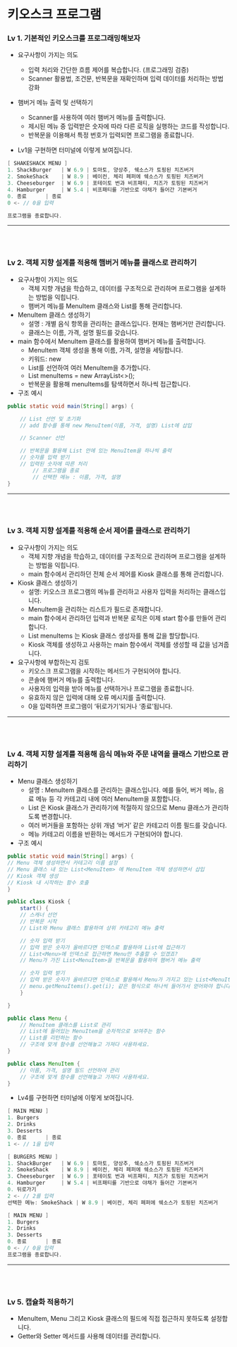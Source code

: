 

# 키오스크 프로그램

### Lv 1. 기본적인 키오스크를 프로그래밍해보자
- 요구사항이 가지는 의도
  - 입력 처리와 간단한 흐름 제어를 복습합니다. (프로그래밍 검증)
  - Scanner 활용법, 조건문, 반복문을 재확인하며 입력 데이터를 처리하는 방법 강화
- 햄버거 메뉴 출력 및 선택하기
  - Scanner를 사용하여 여러 햄버거 메뉴를 출력합니다.
  - 제시된 메뉴 중 입력받은 숫자에 따라 다른 로직을 실행하는 코드를 작성합니다.
  - 반복문을 이용해서 특정 번호가 입력되면 프로그램을 종료합니다.

- Lv1을 구현하면 터미널에 이렇게 보여집니다.  

```java
[ SHAKESHACK MENU ]
1. ShackBurger   | W 6.9 | 토마토, 양상추, 쉑소스가 토핑된 치즈버거
2. SmokeShack    | W 8.9 | 베이컨, 체리 페퍼에 쉑소스가 토핑된 치즈버거
3. Cheeseburger  | W 6.9 | 포테이토 번과 비프패티, 치즈가 토핑된 치즈버거
4. Hamburger     | W 5.4 | 비프패티를 기반으로 야채가 들어간 기본버거
0. 종료      | 종료
0 <- // 0을 입력

프로그램을 종료합니다.
```


---
<br/> 
<br/>


### Lv 2. 객체 지향 설계를 적용해 햄버거 메뉴를 클래스로 관리하기
- 요구사항이 가지는 의도
  - 객체 지향 개념을 학습하고, 데이터를 구조적으로 관리하며 프로그램을 설계하는 방법을 익힙니다.
  - 햄버거 메뉴를 MenuItem 클래스와 List를 통해 관리합니다.
- MenuItem 클래스 생성하기
  - 설명 : 개별 음식 항목을 관리하는 클래스입니다. 현재는 햄버거만 관리합니다.
  - 클래스는 이름, 가격, 설명 필드를 갖습니다.
- main 함수에서 MenuItem 클래스를 활용하여 햄버거 메뉴를 출력합니다.
  - MenuItem 객체 생성을 통해 이름, 가격, 설명을 세팅합니다.
  - 키워드: new
  - List를 선언하여 여러 MenuItem을 추가합니다.
  - List<MenuItem> menuItems = new ArrayList<>();
  - 반복문을 활용해 menuItems를 탐색하면서 하나씩 접근합니다.
- 구조 예시

```java
public static void main(String[] args) {

    // List 선언 및 초기화
    // add 함수를 통해 new MenuItem(이름, 가격, 설명) List에 삽입

    // Scanner 선언

    // 반복문을 활용해 List 안에 있는 MenuItem을 하나씩 출력
    // 숫자를 입력 받기
    // 입력된 숫자에 따른 처리
        // 프로그램을 종료
        // 선택한 메뉴 : 이름, 가격, 설명
}
```

---
<br/> 
<br/>

### Lv 3. 객체 지향 설계를 적용해 순서 제어를 클래스로 관리하기
- 요구사항이 가지는 의도
  - 객체 지향 개념을 학습하고, 데이터를 구조적으로 관리하며 프로그램을 설계하는 방법을 익힙니다.
  - main 함수에서 관리하던 전체 순서 제어를 Kiosk 클래스를 통해 관리합니다.
- Kiosk 클래스 생성하기
  - 설명: 키오스크 프로그램의 메뉴를 관리하고 사용자 입력을 처리하는 클래스입니다.
  - MenuItem을 관리하는 리스트가 필드로 존재합니다.
  - main 함수에서 관리하던 입력과 반복문 로직은 이제 start 함수를 만들어 관리합니다.
  - List<MenuItem> menuItems 는 Kiosk 클래스 생성자를 통해 값을 할당합니다.
  - Kiosk 객체를 생성하고 사용하는 main 함수에서 객체를 생성할 때 값을 넘겨줍니다.
- 요구사항에 부합하는지 검토
  - 키오스크 프로그램을 시작하는 메서드가 구현되어야 합니다.
  - 콘솔에 햄버거 메뉴를 출력합니다.
  - 사용자의 입력을 받아 메뉴를 선택하거나 프로그램을 종료합니다.
  - 유효하지 않은 입력에 대해 오류 메시지를 출력합니다.
  - 0을 입력하면 프로그램이 ‘뒤로가기’되거나 ‘종료’됩니다.


 ---
<br/> 
<br/>


### Lv 4. 객체 지향 설계를 적용해 음식 메뉴와 주문 내역을 클래스 기반으로 관리하기
- Menu 클래스 생성하기
  - 설명 : MenuItem 클래스를 관리하는 클래스입니다. 예를 들어, 버거 메뉴, 음료 메뉴 등 각 카테고리 내에 여러 MenuItem을 포함합니다.
  - List<MenuItem> 은 Kiosk 클래스가 관리하기에 적절하지 않으므로 Menu 클래스가 관리하도록 변경합니다.
  - 여러 버거들을 포함하는 상위 개념 ‘버거’ 같은 카테고리 이름 필드를 갖습니다.
  - 메뉴 카테고리 이름을 반환하는 메서드가 구현되어야 합니다.
- 구조 예시

```java
public static void main(String[] args) {
// Menu 객체 생성하면서 카테고리 이름 설정
// Menu 클래스 내 있는 List<MenuItem> 에 MenuItem 객체 생성하면서 삽입
// Kiosk 객체 생성
// Kiosk 내 시작하는 함수 호출
}

public class Kiosk {
    start() {
    // 스캐너 선언
    // 반복문 시작
    // List와 Menu 클래스 활용하여 상위 카테고리 메뉴 출력

    // 숫자 입력 받기
    // 입력 받은 숫자가 올바르다면 인덱스로 활용하여 List에 접근하기
    // List<Menu>에 인덱스로 접근하면 Menu만 추출할 수 있겠죠?
    // Menu가 가진 List<MenuItem>을 반복문을 활용하여 햄버거 메뉴 출력

    // 숫자 입력 받기
    // 입력 받은 숫자가 올바르다면 인덱스로 활용해서 Menu가 가지고 있는 List<MenuItem>에 접근하기
    // menu.getMenuItems().get(i); 같은 형식으로 하나씩 들어가서 얻어와야 합니다.
    }

}

public class Menu {
    // MenuItem 클래스를 List로 관리
    // List에 들어있는 MenuItem을 순차적으로 보여주는 함수
    // List를 리턴하는 함수
    // 구조에 맞게 함수를 선언해놓고 가져다 사용하세요.
}

public class MenuItem {
    // 이름, 가격, 설명 필드 선언하여 관리
    // 구조에 맞게 함수를 선언해놓고 가져다 사용하세요.
}

```

 
- Lv4를 구현하면 터미널에 이렇게 보여집니다.

```java
[ MAIN MENU ]
1. Burgers
2. Drinks
3. Desserts
0. 종료      | 종료
1 <- // 1을 입력

[ BURGERS MENU ]
1. ShackBurger   | W 6.9 | 토마토, 양상추, 쉑소스가 토핑된 치즈버거
2. SmokeShack    | W 8.9 | 베이컨, 체리 페퍼에 쉑소스가 토핑된 치즈버거
3. Cheeseburger  | W 6.9 | 포테이토 번과 비프패티, 치즈가 토핑된 치즈버거
4. Hamburger     | W 5.4 | 비프패티를 기반으로 야채가 들어간 기본버거
0. 뒤로가기
2 <- // 2를 입력
선택한 메뉴: SmokeShack | W 8.9 | 베이컨, 체리 페퍼에 쉑소스가 토핑된 치즈버거

[ MAIN MENU ]
1. Burgers
2. Drinks
3. Desserts
0. 종료      | 종료
0 <- // 0을 입력
프로그램을 종료합니다.
```

 
 ---
<br/> 
<br/>
 
 
### Lv 5. 캡슐화 적용하기
- MenuItem, Menu 그리고 Kiosk 클래스의 필드에 직접 접근하지 못하도록 설정합니다.
- Getter와 Setter 메서드를 사용해 데이터를 관리합니다.

